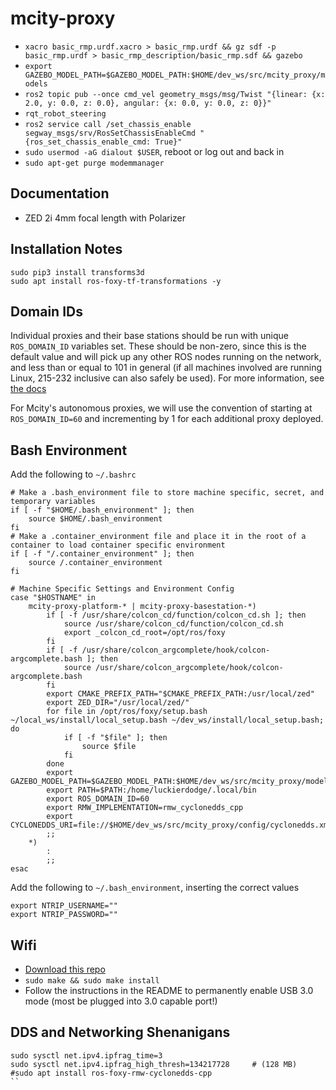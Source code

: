# mcity-proxy

* `xacro basic_rmp.urdf.xacro > basic_rmp.urdf && gz sdf -p basic_rmp.urdf > basic_rmp_description/basic_rmp.sdf && gazebo`
* `export GAZEBO_MODEL_PATH=$GAZEBO_MODEL_PATH:$HOME/dev_ws/src/mcity_proxy/models`
* `ros2 topic pub --once cmd_vel geometry_msgs/msg/Twist "{linear: {x: 2.0, y: 0.0, z: 0.0}, angular: {x: 0.0, y: 0.0, z: 0}}"`
* `rqt_robot_steering`
* `ros2 service call /set_chassis_enable segway_msgs/srv/RosSetChassisEnableCmd "{ros_set_chassis_enable_cmd: True}"`
* `sudo usermod -aG dialout $USER`, reboot or log out and back in
* `sudo apt-get purge modemmanager`

## Documentation

* ZED 2i 4mm focal length with Polarizer

## Installation Notes

```
sudo pip3 install transforms3d
sudo apt install ros-foxy-tf-transformations -y
```

## Domain IDs

Individual proxies and their base stations should be run with unique `ROS_DOMAIN_ID` variables set. These should be non-zero, since this is the default value and will pick up any other ROS nodes running on the network, and less than or equal to 101 in general (if all machines involved are running Linux, 215-232 inclusive can also safely be used). For more information, see [the docs](https://docs.ros.org/en/dashing/Concepts/About-Domain-ID.html)

For Mcity's autonomous proxies, we will use the convention of starting at `ROS_DOMAIN_ID=60` and incrementing by 1 for each additional proxy deployed.

## Bash Environment

Add the following to `~/.bashrc`

```
# Make a .bash_environment file to store machine specific, secret, and temporary variables
if [ -f "$HOME/.bash_environment" ]; then
	source $HOME/.bash_environment
fi
# Make a .container_environment file and place it in the root of a container to load container specific environment
if [ -f "/.container_environment" ]; then
	source /.container_environment
fi

# Machine Specific Settings and Environment Config
case "$HOSTNAME" in
	mcity-proxy-platform-* | mcity-proxy-basestation-*)
		if [ -f /usr/share/colcon_cd/function/colcon_cd.sh ]; then
			source /usr/share/colcon_cd/function/colcon_cd.sh
			export _colcon_cd_root=/opt/ros/foxy
		fi
		if [ -f /usr/share/colcon_argcomplete/hook/colcon-argcomplete.bash ]; then
			source /usr/share/colcon_argcomplete/hook/colcon-argcomplete.bash
		fi
		export CMAKE_PREFIX_PATH="$CMAKE_PREFIX_PATH:/usr/local/zed"
		export ZED_DIR="/usr/local/zed/"
		for file in /opt/ros/foxy/setup.bash ~/local_ws/install/local_setup.bash ~/dev_ws/install/local_setup.bash; do
			if [ -f "$file" ]; then
				source $file
			fi
		done
		export GAZEBO_MODEL_PATH=$GAZEBO_MODEL_PATH:$HOME/dev_ws/src/mcity_proxy/models
		export PATH=$PATH:/home/luckierdodge/.local/bin
		export ROS_DOMAIN_ID=60
		export RMW_IMPLEMENTATION=rmw_cyclonedds_cpp
		export CYCLONEDDS_URI=file://$HOME/dev_ws/src/mcity_proxy/config/cyclonedds.xml
		;;
	*)
		:
		;;
esac
```

Add the following to `~/.bash_environment`, inserting the correct values

```
export NTRIP_USERNAME=""
export NTRIP_PASSWORD=""
```


## Wifi

* [Download this repo](https://github.com/RinCat/RTL88x2BU-Linux-Driver)
* `sudo make && sudo make install`
* Follow the instructions in the README to permanently enable USB 3.0 mode (most be plugged into 3.0 capable port!)


## DDS and Networking Shenanigans

```
sudo sysctl net.ipv4.ipfrag_time=3
sudo sysctl net.ipv4.ipfrag_high_thresh=134217728     # (128 MB)
#sudo apt install ros-foxy-rmw-cyclonedds-cpp
``
